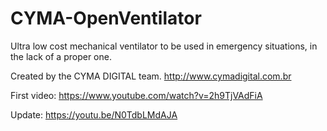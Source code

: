 # CYMA-OpenVentilator
Ultra low cost mechanical ventilator to be used in emergency situations, in the lack of a proper one.


Created by the CYMA DIGITAL team. 
http://www.cymadigital.com.br

First video: https://www.youtube.com/watch?v=2h9TjVAdFiA


Update: https://youtu.be/N0TdbLMdAJA

